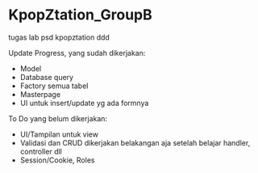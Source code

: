 # KpopZtation_GroupB
tugas lab psd kpopztation ddd

Update Progress, yang sudah dikerjakan:
- Model
- Database query
- Factory semua tabel
- Masterpage
- UI untuk insert/update yg ada formnya

To Do yang belum dikerjakan:
- UI/Tampilan untuk view
- Validasi dan CRUD dikerjakan belakangan aja setelah belajar handler, controller dll
- Session/Cookie, Roles
